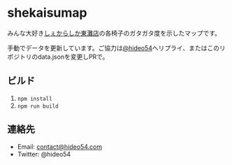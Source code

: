 # shekaisumap

みんな大好き[しぇからしか東灘店](http://shekarashika.com/shop/higashinada)の各椅子のガタガタ度を示したマップです。

手動でデータを更新しています。ご協力は[@hideo54](https://twitter.com/hideo54)へリプライ、またはこのリポジトリのdata.jsonを変更しPRで。

## ビルド

1. `npm install`
2. `npm run build`

## 連絡先

* Email: contact@hideo54.com
* Twitter: @hideo54
